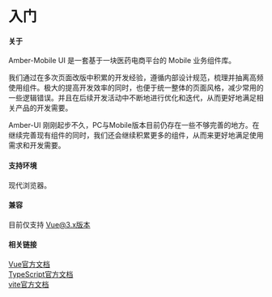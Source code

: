# 入门


#### 关于
  Amber-Mobile UI 是一套基于一块医药电商平台的 Mobile 业务组件库。

  我们通过在多次页面改版中积累的开发经验，遵循内部设计规范，梳理并抽离高频使用组件。极大的提高开发效率的同时，也便于统一整体的页面风格，减少常用的一些逻辑错误。并且在后续开发活动中不断地进行优化和迭代，从而更好地满足相关产品的开发需要。

  Amber-UI 刚刚起步不久，PC与Mobile版本目前仍存在一些不够完善的地方。在继续完善现有组件的同时，我们还会继续积累更多的组件，从而来更好地满足使用需求和开发需要。

#### 支持环境
  现代浏览器。

#### 兼容
  目前仅支持 Vue@3.x版本   

#### 相关链接
  [Vue官方文档](https://v3.cn.vuejs.org/)  
  [TypeScript官方文档](https://www.typescriptlang.org/zh/)  
  [vite官方文档](https://vitejs.cn/)  
